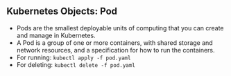 ## Kubernetes Objects: Pod

- Pods are the smallest deployable units of computing that you can create and manage in Kubernetes.​
  <br/>
- A Pod is a group of one or more containers, with shared storage and network resources, and a specification for how to run the containers. ​
  <br/>
- For running: `kubectl apply -f pod.yaml`
  <br/>
- For deleting: `kubectl delete -f pod.yaml`
